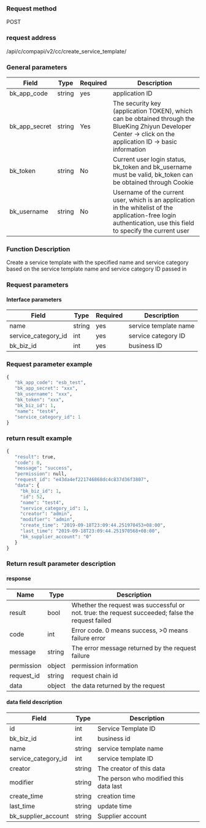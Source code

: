 ### Request method

POST


### request address

/api/c/compapi/v2/cc/create_service_template/


### General parameters

| Field | Type | Required | Description |
|-----------|------------|--------|------------|
| bk_app_code | string | yes | application ID |
| bk_app_secret| string | Yes | The security key (application TOKEN), which can be obtained through the BlueKing Zhiyun Developer Center -> click on the application ID -> basic information |
| bk_token | string | No | Current user login status, bk_token and bk_username must be valid, bk_token can be obtained through Cookie |
| bk_username | string | No | Username of the current user, which is an application in the whitelist of the application-free login authentication, use this field to specify the current user |


### Function Description

Create a service template with the specified name and service category based on the service template name and service category ID passed in

### Request parameters



#### Interface parameters

| Field | Type | Required | Description |
|----------------------|------------|--------|-------------------|
| name | string | yes | service template name |
| service_category_id | int | yes | service category ID |
| bk_biz_id | int | yes | business ID|

### Request parameter example

```python
{
   "bk_app_code": "esb_test",
   "bk_app_secret": "xxx",
   "bk_username": "xxx",
   "bk_token": "xxx",
   "bk_biz_id": 1,
   "name": "test4",
   "service_category_id": 1
}
```

### return result example

```python
{
   "result": true,
   "code": 0,
   "message": "success",
   "permission": null,
   "request_id": "e43da4ef221746868dc4c837d36f3807",
   "data": {
     "bk_biz_id": 1,
     "id": 52,
     "name": "test4",
     "service_category_id": 1,
     "creator": "admin",
     "modifier": "admin",
     "create_time": "2019-09-18T23:09:44.251970453+08:00",
     "last_time": "2019-09-18T23:09:44.251970568+08:00",
     "bk_supplier_account": "0"
   }
}
```

### Return result parameter description

#### response

| Name | Type | Description |
|---|---|---|
| result | bool | Whether the request was successful or not. true: the request succeeded; false the request failed |
| code | int | Error code. 0 means success, >0 means failure error |
| message | string | The error message returned by the request failure |
| permission | object | permission information |
| request_id | string | request chain id |
| data | object | the data returned by the request |

#### data field description

| Field|Type|Description|
|---|---|---|
|id|int|Service Template ID|
|bk_biz_id|int|business id|
|name|string|service template name|
|service_category_id|int|service template ID|
| creator | string | The creator of this data |
| modifier | string | The person who modified this data last |
| create_time | string | creation time |
| last_time | string | update time |
| bk_supplier_account | string | Supplier account |